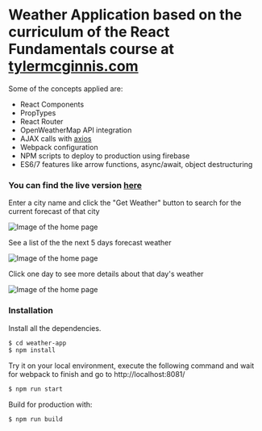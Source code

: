 Weather Application based on the curriculum of the React Fundamentals course at [tylermcginnis.com](https://tylermcginnis.com/)
======

Some of the concepts applied are:
- React Components
- PropTypes
- React Router
- OpenWeatherMap API integration
- AJAX calls with [axios](https://github.com/mzabriskie/axios)
- Webpack configuration
- NPM scripts to deploy to production using firebase
- ES6/7 features like arrow functions, async/await, object destructuring

### You can find the live version [here](https://wb-weather-app.netlify.com/)

Enter a city name and click the "Get Weather" button to search for the current forecast of that city

![Image of the home page](https://s20.postimg.org/xdcgvgugd/home.jpg)

See a list of the the next 5 days forecast weather

![Image of the home page](https://s20.postimg.org/ht534xkbx/forecast-list.jpg)

Click one day to see more details about that day's weather

![Image of the home page](https://s20.postimg.org/pjbva2mnh/forecast-details.jpg)

### Installation

Install all the dependencies.

```sh
$ cd weather-app
$ npm install
```

Try it on your local environment, execute the following command and wait for webpack to finish and go to http://localhost:8081/
```sh
$ npm run start
```

Build for production with:
```sh
$ npm run build
```